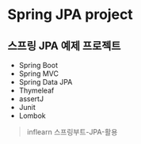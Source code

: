 # Spring JPA project

## 스프링 JPA 예제 프로젝트

- Spring Boot
- Spring MVC
- Spring Data JPA
- Thymeleaf
- assertJ
- Junit
- Lombok

> inflearn 스프링부트-JPA-활용 